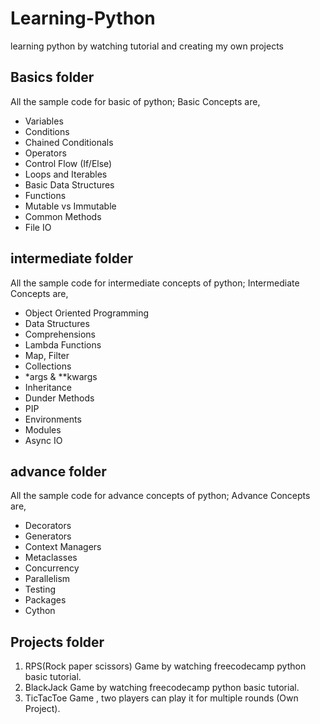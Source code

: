 # Learning-Python
learning python by watching tutorial and creating my own projects

## Basics folder 
  All the sample code for basic of python;
  Basic Concepts are,
  - Variables 
  - Conditions
  - Chained Conditionals
  - Operators
  - Control Flow (If/Else)
  - Loops and Iterables
  - Basic Data Structures
  - Functions
  - Mutable vs Immutable
  - Common Methods
  - File IO 

## intermediate folder
  All the sample code for intermediate concepts of python;
  Intermediate Concepts are,
  - Object Oriented Programming
  - Data Structures
  - Comprehensions 
  - Lambda Functions
  - Map, Filter
  - Collections
  - *args & **kwargs
  - Inheritance
  - Dunder Methods
  - PIP
  - Environments
  - Modules
  - Async IO

## advance folder
  All the sample code for advance concepts of python;
  Advance Concepts are,
  - Decorators
  - Generators 
  - Context Managers
  - Metaclasses
  - Concurrency 
  - Parallelism 
  - Testing
  - Packages
  - Cython

##  Projects folder
  1. RPS(Rock paper scissors) Game by watching freecodecamp python basic tutorial.
  2. BlackJack Game by watching freecodecamp python basic tutorial.
  3. TicTacToe Game , two players can play it for multiple rounds (Own Project).